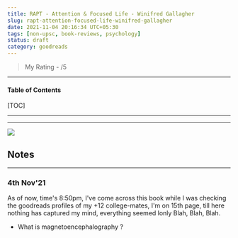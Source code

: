 ```yaml
---
title: RAPT - Attention & Focused Life - Winifred Gallagher
slug: rapt-attention-focused-life-winifred-gallagher
date: 2021-11-04 20:16:34 UTC+05:30
tags: [non-upsc, book-reviews, psychology]
status: draft
category: goodreads
---
```


> My Rating -  /5

***

<h4>Table of Contents</h4>
[TOC]

***

---
![](https://i.gr-assets.com/images/S/compressed.photo.goodreads.com/books/1442939057l/6262510._SY475_.jpg)

## Notes
---
### 4th Nov'21

As of now, time's 8:50pm, I've come across this book while I was checking the goodreads profiles of my +12 college-mates, I'm on 15th page, till here nothing has captured my mind, everything seemed lonly Blah, Blah, Blah.

- What is magnetoencephalography ?

